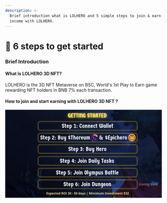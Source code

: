 ```yaml
---
description: >-
  Brief introduction what is LOLHERO and 5 simple steps to join & earn passive
  income with LOLHERO.
---
```


# 🌭 6 steps to get started

### Brief Introduction

#### What Is LOLHERO 3D NFT?

LOLHERO is the 3D NFT Metaverse on BSC, World's 1st Play to Earn game rewarding NFT holders in BNB 7% each transaction.

#### How to join and start earning with LOLHERO 3D NFT ?

![](.gitbook/assets/2.jpg)
